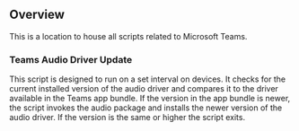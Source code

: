 ## Overview
This is a location to house all scripts related to Microsoft Teams.

### Teams Audio Driver Update
This script is designed to run on a set interval on devices. It checks for the current installed version of the audio driver and compares it to the driver available in the Teams app bundle. If the version in the app bundle is newer, the script invokes the audio package and installs the newer version of the audio driver. If the version is the same or higher the script exits.

